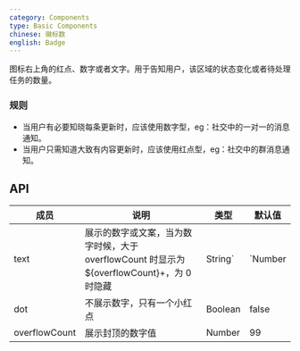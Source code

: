 ```yaml
---
category: Components
type: Basic Components
chinese: 徽标数
english: Badge
---
```



图标右上角的红点、数字或者文字。用于告知用户，该区域的状态变化或者待处理任务的数量。


### 规则
- 当用户有必要知晓每条更新时，应该使用数字型，eg：社交中的一对一的消息通知。
- 当用户只需知道大致有内容更新时，应该使用红点型，eg：社交中的群消息通知。


## API  

| 成员        | 说明           | 类型      | 默认值       |
|------------|----------------|--------------------|--------------|
| text       | 展示的数字或文案，当为数字时候，大于 overflowCount 时显示为 ${overflowCount}+，为 0 时隐藏     |   String`|`Number   |   -  |
| dot   | 不展示数字，只有一个小红点   |   Boolean    |  false  |
| overflowCount       | 展示封顶的数字值  | Number | 99|
